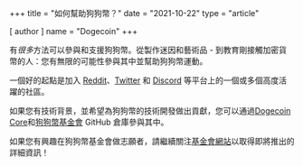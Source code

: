+++
title = "如何幫助狗狗幣？"
date = "2021-10-22"
type = "article"

[ author ]
  name = "Dogecoin"
+++


有*很多*方法可以參與和支援狗狗幣。從製作迷因和藝術品 - 到教育剛接觸加密貨幣的人：您有無限的可能性參與其中並幫助狗狗幣運動。

一個好的起點是加入 [Reddit](https://www.reddit.com/r/dogecoin/)、[Twitter](https://twitter.com/dogecoin) 和 [Discord](https://discord.gg/dogecoin) 等平台上的一個或多個高度活躍的社區。

如果您有技術背景，並希望為狗狗幣的技術開發做出貢獻，您可以通過[Dogecoin Core](https://github.com/dogecoin/dogecoin)和[狗狗幣基金會](https://github.com/dogecoinfoundation) GitHub 倉庫參與其中。

如果您有興趣在狗狗幣基金會做志願者，請繼續關注[基金會網站](https://foundation.dogecoin.com/)以取得即將推出的詳細資訊！